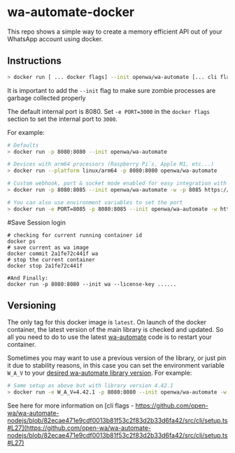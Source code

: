# wa-automate-docker

This repo shows a simple way to create a memory efficient API out of your WhatsApp account using docker.

## Instructions

```bash
> docker run [ ... docker flags] --init openwa/wa-automate [... cli flags]
```

It is important to add the `--init` flag to make sure zombie processes are garbage collected properly

The default internal port is 8080. Set `-e PORT=3000` in the `docker flags` section to set the internal port to `3000`.

For example:

```bash
# Defaults
> docker run -p 8080:8080 --init openwa/wa-automate

# Devices with arm64 processors (Raspberry Pi`s, Apple M1, etc...)
> docker run --platform linux/arm64 -p 8080:8080 openwa/wa-automate

# Custom webhook, port & socket mode enabled for easy integration with node-red
> docker run -p 8080:8085 --init openwa/wa-automate -w -p 8085 https://webhook.site.... --socket

# You can also use environment variables to set the port
> docker run -e PORT=8085 -p 8080:8085 --init openwa/wa-automate -w https://webhook.site.... --socket
```

#Save Session login
```
# checking for current running container id
docker ps
# save current as wa image
docker commit 2a1fe72c441f wa
# stop the current container
docker stop 2a1fe72c441f

#And Finally:
docker run -p 8080:8080 --init wa --license-key ......
``` 
## Versioning

The only tag for this docker image is `latest`. On launch of the docker container, the latest version of the main library is checked and updated. So all you need to do to use the latest [wa-automate](https://github.com/open-wa/wa-automate-nodejs) code is to restart your container.

Sometimes you may want to use a previous version of the library, or just pin it due to stability reasons, in this case you can set the environment variable `W_A_V` to your [desired wa-automate library version](https://github.com/open-wa/wa-automate-nodejs/releases). For example:

```bash
# Same setup as above but with library version 4.42.1
> docker run -e W_A_V=4.42.1 -p 8080:8080 --init openwa/wa-automate -w https://webhook.site.... --socket
```

See here for more information on [cli flags - https://github.com/open-wa/wa-automate-nodejs/blob/82ecae471e9cdf0013b81f53c2f83d2b33d6fa42/src/cli/setup.ts#L27](https://github.com/open-wa/wa-automate-nodejs/blob/82ecae471e9cdf0013b81f53c2f83d2b33d6fa42/src/cli/setup.ts#L27)
